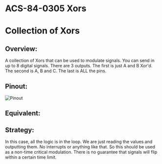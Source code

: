 # ACS-84-0305  Xors
Collection of Xors
==============

## Overview:
A collection of Xors that can be used to modulate signals.
You can send in up to 8 digital signals. There are 3 outputs.
The first is just A and B Xor'd.
The second is A, B and C.
The last is ALL the pins.

## Pinout:
![Pinout](/images/acs-84-0305.svg)

## Equivalent:

## Strategy:
In this case, all the logic is in the loop. We are just reading the values and outputting them.  No interrupts or anything like that.
So this should be used as a non-time critical modulation.  There is no guarantee that signals will flip within a certain time limit.
 
